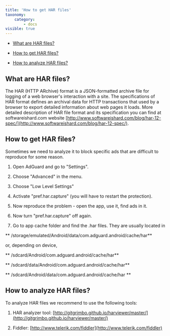 ```yaml
---
title: 'How to get HAR files'
taxonomy:
    category:
        - docs
visible: true
---
```


* [What are HAR files?](#whatare)

* [How to get HAR files?](#howtoget)

* [How to analyze HAR files?](#howtoanalyze)

<a id="whatare"></a>
## What are HAR files?

The HAR (HTTP ARchive) format is a JSON-formatted archive file for logging of a web browser's interaction with a site. The specifications of HAR format defines an archival data for HTTP transactions that used by a browser to export detailed information about web pages it loads. More detailed description of HAR file format and its specification you can find at softwareishard.com website [http://www.softwareishard.com/blog/har-12-spec/](http://www.softwareishard.com/blog/har-12-spec/).

<a id="howtoget"></a>
## How to get HAR files?

Sometimes we need to analyze it to block specific ads that are difficult to reproduce for some reason.

1. Open AdGuard and go to "Settings".

2. Choose "Advanced" in the menu.

3. Choose "Low Level Settings"

4. Activate "pref.har.capture" (you will have to restart the protection).

5. Now reproduce the problem - open the app, use it, find ads in it.

6. Now turn "pref.har.capture" off again.

7. Go to app cache folder and find the .har files. They are usually located in

  ** /storage/emulated/Android/data/com.adguard.android/cache/har**

   or, depending on device,

  **  /sdcard/Android/com.adguard.android/cache/har**

  **   /sdcard/data/Android/com.adguard.android/cache/har**

  **  /sdcard/Android/data/com.adguard.android/cache/har **

<a id="howtoanalyze"></a>
## How to analyze HAR files?

To analyze HAR files we recommend to use the following tools:

1. HAR analyzer tool: [http://gitgrimbo.github.io/harviewer/master/](http://gitgrimbo.github.io/harviewer/master/)

2. Fiddler: [http://www.telerik.com/fiddler](http://www.telerik.com/fiddler)
